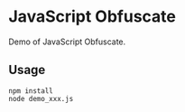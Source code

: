 # JavaScript Obfuscate

Demo of JavaScript Obfuscate.

## Usage

```
npm install
node demo_xxx.js
```
